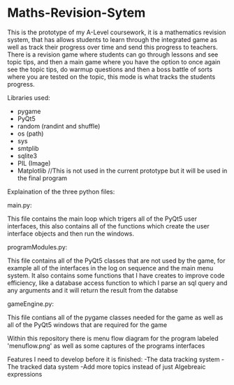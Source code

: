 # Maths-Revision-Sytem
This is the prototype of my A-Level coursework, it is a mathematics revision system, that has allows students to learn through the integrated game as well as track their progress over time and send this progress to teachers. There is a revision game where students can go through lessons and see topic tips, and then a main game where you have the option to once again see the topic tips, do warmup questions and then a boss battle of sorts where you are tested on the topic, this mode is what tracks the students progress. 

Libraries used:
- pygame
- PyQt5
- random (randint and shuffle)
- os (path)
- sys
- smtplib
- sqlite3
- PIL (Image)
- Matplotlib //This is not used in the current prototype but it will be used in the final program

Explaination of the three python files:

main.py:

This file contains the main loop which trigers all of the PyQt5 user interfaces, this also contains all of the functions which create the user interface objects and then run the windows. 

programModules.py:

This file contains all of the PyQt5 classes that are not used by the game, for example all of the interfaces in the log on sequence and the main menu system. It also contains some functions that I have creates to improve code efficiency, like a database access function to which I parse an sql query and any arguments and it will return the result from the databse

gameEngine.py:

This file contians all of the pygame classes needed for the game as well as all of the PyQt5 windows that are required for the game

Within this repository there is menu flow diagram for the program labeled 'menuflow.png' as well as some captures of the programs interfaces

Features I need to develop before it is finished:
 -The data tracking system
 -The tracked data system
 -Add more topics instead of just Algebreaic expressions
